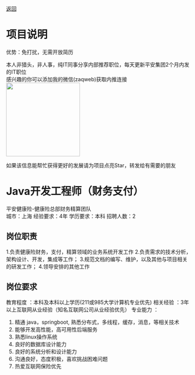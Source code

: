 [返回](../)

# 项目说明

优势：免打扰，无需开放简历

本人非猎头，非人事，纯IT同事分享内部推荐职位，每天更新平安集团2个月内发的IT职位  
感兴趣的你可以添加我的微信(zaqweb)获取内推连接  
<img src="https://github.com/zaqweb/PA-IT-JOBS/blob/master/WechatICode.jpeg"  height="200" width="200">

如果该信息能帮忙获得更好的发展请为项目点亮Star，转发给有需要的朋友

# Java开发工程师（财务支付）
平安健康险-健康险总部财务精算团队  
城市：上海 经验要求：4年 学历要求：本科  招聘人数：2

## 岗位职责
1.负责健康险财务，支付，精算领域的业务系统开发工作
2.负责需求的技术分析，架构设计、开发，集成等工作；
3.规范文档的编写、维护，以及其他与项目相关的研发工作；
4.领导安排的其他工作

## 岗位要求
教育程度	：本科及本科以上学历(211或985大学计算机专业优先) 
相关经验	：3年以上互联网从业经验（知名互联网公司从业经验优先）
 专业能力	： 
1. 精通 java，springboot, 熟悉分布式，多线程，缓存，消息，等相关技术
 2. 能够开发高性能，高可用性后端服务 
3. 熟悉linux操作系统
 4. 良好的数据库设计能力 
5. 良好的系统分析和设计能力
 6. 沟通良好，态度积极，喜欢挑战困难问题 
7. 热爱互联网保险优先




